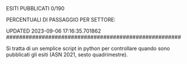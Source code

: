 ESITI PUBBLICATI 0/190 

PERCENTUALI DI PASSAGGIO PER SETTORE:

UPDATED 2023-09-06 17:16:35.701862
###################################################### 

Si tratta di un semplice script in python per controllare quando sono pubblicati gli esiti (ASN 2021, sesto quadrimestre).

